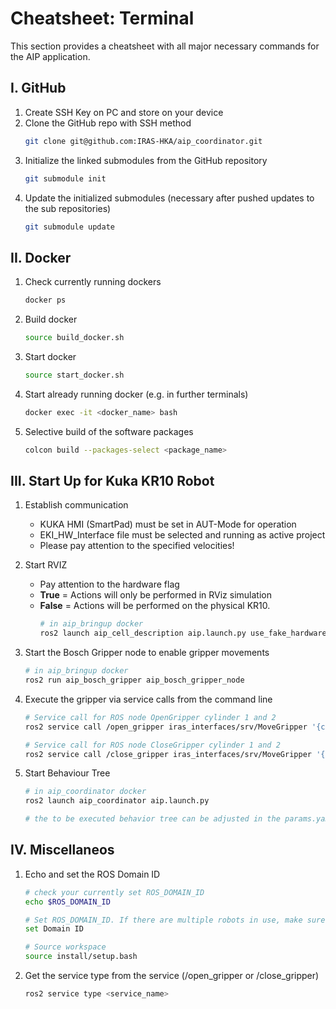 # Cheatsheet: Terminal 

This section provides a cheatsheet with all major necessary commands for the AIP application. 

## I. GitHub
   
1. Create SSH Key on PC and store on your device
2. Clone the GitHub repo with SSH method 
    ``` bash
    git clone git@github.com:IRAS-HKA/aip_coordinator.git
    ```
3. Initialize the linked submodules from the GitHub repository 
    ``` bash
    git submodule init
    ```
4. Update the initialized submodules (necessary after pushed updates to the sub repositories)
    ``` bash
    git submodule update  
    ``` 


## II. Docker
   
1. Check currently running dockers
    ``` bash
    docker ps
    ```

2. Build docker
    ``` bash
    source build_docker.sh
    ```

3. Start docker
    ``` bash
    source start_docker.sh
    ```

4. Start already running docker (e.g. in further terminals)
    ``` bash
    docker exec -it <docker_name> bash
    ```

5. Selective build of the software packages 
    ``` bash
    colcon build --packages-select <package_name>
    ```


## III. Start Up for Kuka KR10 Robot

1. Establish communication 
   - KUKA HMI (SmartPad) must be set in AUT-Mode for operation 
   - EKI_HW_Interface file must be selected and running as active project 
   - Please pay attention to the specified velocities!
 
2. Start RVIZ
   - Pay attention to the hardware flag
    - **True** = Actions will only be performed in RViz simulation 
    - **False** = Actions will be performed on the physical KR10. 
        ``` bash
        # in aip_bringup docker 
        ros2 launch aip_cell_description aip.launch.py use_fake_hardware:=false robot_ip:=10.166.32.145
        ``` 

3. Start the Bosch Gripper node to enable gripper movements 
    ``` bash
    # in aip_bringup docker 
    ros2 run aip_bosch_gripper aip_bosch_gripper_node 
    ``` 

4. Execute the gripper via service calls from the command line
   ``` bash
   # Service call for ROS node OpenGripper cylinder 1 and 2 
   ros2 service call /open_gripper iras_interfaces/srv/MoveGripper '{cylinder_ids: [1,2]}'
   ```
    ``` bash
    # Service call for ROS node CloseGripper cylinder 1 and 2 
    ros2 service call /close_gripper iras_interfaces/srv/MoveGripper '{cylinder_ids: [1,2]}'
    ```

5. Start Behaviour Tree
    ``` bash
    # in aip_coordinator docker
    ros2 launch aip_coordinator aip.launch.py

    # the to be executed behavior tree can be adjusted in the params.yaml file located in src/aip_coordinator/config/params.yaml
    ```

## IV. Miscellaneos 

1. Echo and set the ROS Domain ID
    ``` bash
    # check your currently set ROS_DOMAIN_ID  
    echo $ROS_DOMAIN_ID

    # Set ROS_DOMAIN_ID. If there are multiple robots in use, make sure, that the set ROS_DOMAIN_ID is different on each PC
    set Domain ID

    # Source workspace
    source install/setup.bash
    ```

2. Get the service type from the service (/open_gripper or /close_gripper)
    ``` bash
    ros2 service type <service_name> 
    ```
